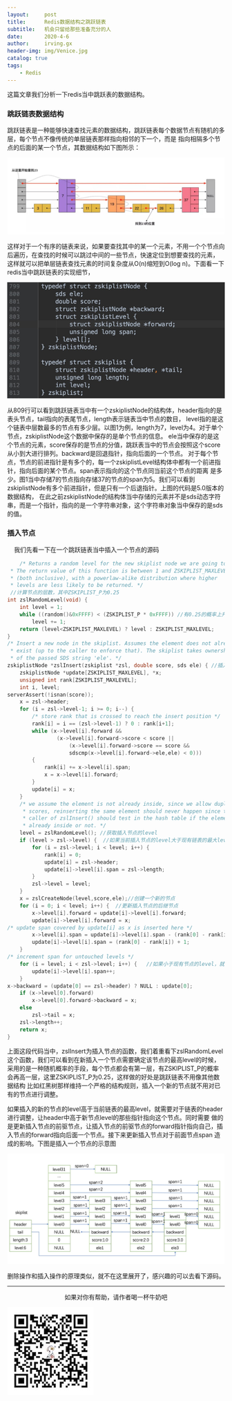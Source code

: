 ```yaml
---
layout:     post
title:      Redis数据结构之跳跃链表
subtitle:   机会只留给那些准备充分的人
date:       2020-4-6
author:     irving.gx
header-img: img/Venice.jpg
catalog: true
tags:
    - Redis
---
```


这篇文章我们分析一下redis当中跳跃表的数据结构。

### 跳跃链表数据结构

跳跃链表是一种能够快速查找元素的数据结构，跳跃链表每个数据节点有随机的多层，每个节点不像传统的单层链表那样指向相邻的下一个，而是
指向相隔多个节点的后面的某一个节点，其数据结构如下图所示：
  
 ![image](https://raw.githubusercontent.com/GuoXinsayhello/GuoXinsayhello.github.io/master/img/skiplist1.png)

这样对于一个有序的链表来说，如果要查找其中的某一个元素，不用一个个节点向后遍历，在查找的时候可以跳过中间的一些节点，快速定位到想要查找的元素，
这样就可以把单层链表查找元素的时间复杂度从O(n)缩短到O(log n)。下面看一下redis当中跳跃链表的实现细节，

 ![image](https://raw.githubusercontent.com/GuoXinsayhello/GuoXinsayhello.github.io/master/img/skiplist2.png)
 
从809行可以看到跳跃链表当中有一个zskiplistNode的结构体，header指向的是表头节点，tail指向的表尾节点，length表示链表当中节点的数目，
level指的是这个链表中层数最多的节点有多少层。以图1为例，length为7，level为4。对于单个节点，zskiplistNode这个数据中保存的是单个节点的信息。
ele当中保存的是这个节点的元素，score保存的是节点的分值，跳跃表当中的节点会按照这个score从小到大进行排列。backward是回退指针，指向后面的一个节点。
对于每个节点，节点的前进指针是有多个的，每一个zskiplistLevel结构体中都有一个前进指针，指向后面的某个节点。span表示指向的这个节点同当前这个节点的距离
是多少。图1当中存储7的节点指向存储37的节点的span为5。我们可以看到zskiplistNode有多个前进指针，但是只有一个后退指针。上图的代码是5.0版本的数据结构，
在此之前zskiplistNode的结构体当中存储的元素并不是sds动态字符串，而是一个指针，指向的是一个字符串对象，这个字符串对象当中保存的是sds的值。

### 插入节点

    我们先看一下在一个跳跃链表当中插入一个节点的源码
    
```c
    /* Returns a random level for the new skiplist node we are going to create.
 * The return value of this function is between 1 and ZSKIPLIST_MAXLEVEL
 * (both inclusive), with a powerlaw-alike distribution where higher
 * levels are less likely to be returned. */
 //计算节点的层数，其中ZSKIPLIST_P为0.25
int zslRandomLevel(void) {
    int level = 1;
    while ((random()&0xFFFF) < (ZSKIPLIST_P * 0xFFFF)) //有0.25的概率上升一层
        level += 1;
    return (level<ZSKIPLIST_MAXLEVEL) ? level : ZSKIPLIST_MAXLEVEL;
}
/* Insert a new node in the skiplist. Assumes the element does not already
 * exist (up to the caller to enforce that). The skiplist takes ownership
 * of the passed SDS string 'ele'. */
zskiplistNode *zslInsert(zskiplist *zsl, double score, sds ele) { //插入一个新的节点
    zskiplistNode *update[ZSKIPLIST_MAXLEVEL], *x;
    unsigned int rank[ZSKIPLIST_MAXLEVEL];
    int i, level;
serverAssert(!isnan(score));
    x = zsl->header;
    for (i = zsl->level-1; i >= 0; i--) {
        /* store rank that is crossed to reach the insert position */
        rank[i] = i == (zsl->level-1) ? 0 : rank[i+1];
        while (x->level[i].forward &&
                (x->level[i].forward->score < score ||
                    (x->level[i].forward->score == score &&
                    sdscmp(x->level[i].forward->ele,ele) < 0)))
        {
            rank[i] += x->level[i].span;
            x = x->level[i].forward;
        }
        update[i] = x;
    }
    /* we assume the element is not already inside, since we allow duplicated
     * scores, reinserting the same element should never happen since the
     * caller of zslInsert() should test in the hash table if the element is
     * already inside or not. */
    level = zslRandomLevel(); //获取插入节点的level
    if (level > zsl->level) {  //如果当前插入节点的level大于现有链表的最大level，就更新header大于这部分的level
        for (i = zsl->level; i < level; i++) {
            rank[i] = 0;
            update[i] = zsl->header;
            update[i]->level[i].span = zsl->length;
        }
        zsl->level = level;
    }
    x = zslCreateNode(level,score,ele);//创建一个新的节点
    for (i = 0; i < level; i++) {  //更新插入节点的后继节点
        x->level[i].forward = update[i]->level[i].forward;
        update[i]->level[i].forward = x;
/* update span covered by update[i] as x is inserted here */
        x->level[i].span = update[i]->level[i].span - (rank[0] - rank[i]);
        update[i]->level[i].span = (rank[0] - rank[i]) + 1;
    }
/* increment span for untouched levels */
    for (i = level; i < zsl->level; i++) {   //如果小于现有节点的level，就更新前驱节点的跨度
        update[i]->level[i].span++;
    }
x->backward = (update[0] == zsl->header) ? NULL : update[0];
    if (x->level[0].forward)
        x->level[0].forward->backward = x;
    else
        zsl->tail = x;
    zsl->length++;
    return x;
}

```
    
上面这段代码当中，zslInsert为插入节点的函数，我们着重看下zslRandomLevel这个函数，我们可以看到在新插入一个节点需要确定该节点的最高level的时候，
采用的是一种随机概率的手段，每个节点都会有第一层，有ZSKIPLIST_P的概率会再高一层，这里ZSKIPLIST_P为0.25，这样做的好处是跳跃链表不用像其他数据结构
比如红黑树那样维持一个严格的结构规则，插入一个新的节点就不用对已有的节点进行调整。

如果插入的新的节点的level高于当前链表的最高level，就需要对于链表的header进行调整，让header中高于新节点level的那些指针指向这个节点。同时需要
做的是更新插入节点的前驱节点，让插入节点的前驱节点的forward指针指向自己，插入节点的forward指向后面一个节点。接下来更新插入节点对于前面节点span
造成的影响。下图是插入一个节点的示意图

 ![image](https://raw.githubusercontent.com/GuoXinsayhello/GuoXinsayhello.github.io/master/img/skiplist3.png)

删除操作和插入操作的原理类似，就不在这里展开了，感兴趣的可以去看下源码。

  - - -
  <p align="center">如果对你有帮助，请作者喝一杯牛奶吧</p>
     
 ![image](https://raw.githubusercontent.com/GuoXinsayhello/GuoXinsayhello.github.io/master/img/wepay.jpg)
